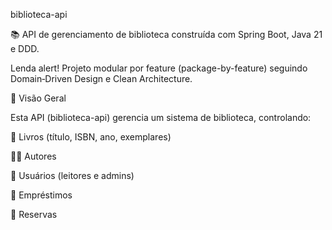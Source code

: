 biblioteca-api

📚 API de gerenciamento de biblioteca construída com Spring Boot, Java 21 e DDD.

Lenda alert! Projeto modular por feature (package-by-feature) seguindo Domain‑Driven Design e Clean Architecture.

🎯 Visão Geral

Esta API (biblioteca-api) gerencia um sistema de biblioteca, controlando:

📖 Livros (título, ISBN, ano, exemplares)

🧑‍🏫 Autores

👥 Usuários (leitores e admins)

📅 Empréstimos

🔖 Reservas
